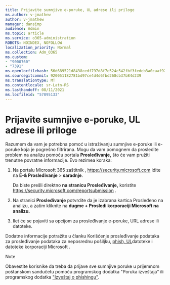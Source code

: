 ```yaml
---
title: Prijavite sumnjive e-poruke, UL adrese ili priloge
ms.author: v-jmathew
author: v-jmathew
manager: dansimp
audience: Admin
ms.topic: article
ms.service: o365-administration
ROBOTS: NOINDEX, NOFOLLOW
localization_priority: Normal
ms.collection: Adm_O365
ms.custom:
- "9000760"
- "7391"
ms.openlocfilehash: 56d689521d8438cedf797d8f7e524c542fbf3fedeb3a0caaf92b6b2cff1dd9bb
ms.sourcegitcommit: 920051182781bd97ce4d4d6fbd268cb37b84d239
ms.translationtype: MT
ms.contentlocale: sr-Latn-RS
ms.lasthandoff: 08/11/2021
ms.locfileid: "57895133"
---
```

# <a name="report-suspicious-emails-urls-or-attachments"></a>Prijavite sumnjive e-poruke, UL adrese ili priloge

Razumem da vam je potrebna pomoć u istraživanju sumnjive e-poruke ili e-poruke koja je pogrešno filtrirana. Mogu da vam pomognem da prosledite problem na analizu pomoću portala **Prosleđivanje,** što će vam pružiti trenutne povratne informacije. Evo rezimea koraka:

1. Na portalu Microsoft 365 zaštitnik , <https://security.microsoft.com> idite na **E-& Prosleđivanje** \> **saradnje**.

   Da biste prešli direktno **na stranicu Prosleđivanje,** koristite <https://security.microsoft.com/reportsubmission> .

2. Na stranici **Prosleđivanje** potvrdite da je izabrana kartica Prosleđeno na analizu, a zatim kliknite na **dugme + Prosledi korporaciji Microsoft na analizu.** 

3. Ilet će se pojaviti sa opcijom za prosleđivanje e-poruke, URL adrese ili datoteke.

Dodatne informacije potražite u članku Korišćenje prosleđivanje podataka za prosleđivanje podataka za neposrednu pošiljku, [phish, UL](https://docs.microsoft.com/microsoft-365/security/office-365-security/admin-submission)datoteke i datoteke korporaciji Microsoft .

> [!NOTE]
> Obavestite korisnike da treba da prijave sve sumnjive poruke u prijemnom poštanskom sandučetu pomoću programskog dodatka "Poruka izveštaja" ili programskog dodatka ["Izveštaj o phishingu"](https://docs.microsoft.com/microsoft-365/security/office-365-security/enable-the-report-message-add-in).
